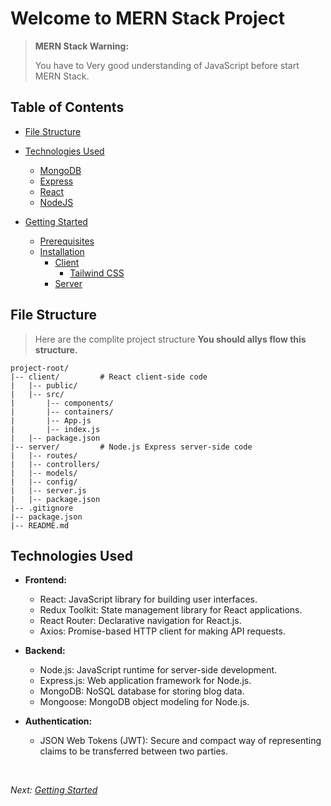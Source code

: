 # Welcome to MERN Stack Project

> **MERN Stack Warning:**
>
> You have to Very good understanding of JavaScript before start MERN Stack.

## Table of Contents

- [File Structure](#file-structure)

- [Technologies Used](./technologiesUsed.md)

  - [MongoDB](./technologiesUsed.md#mongodb)
  - [Express](./technologiesUsed.md#express)
  - [React](./technologiesUsed.md#react)
  - [NodeJS](./technologiesUsed.md#nodejs)

- [Getting Started](./gettingStarted.md)
  - [Prerequisites](./gettingStarted.md)
  - [Installation](./gettingStarted.md)
    - [Client](./client.md)
      - [Tailwind CSS](https://tailwindcss.com/docs/guides/vite)
    - [Server](./server.md)

## File Structure

> Here are the complite project structure **You should allys flow this structure.**

```
project-root/
|-- client/         # React client-side code
|   |-- public/
|   |-- src/
|       |-- components/
|       |-- containers/
|       |-- App.js
|       |-- index.js
|   |-- package.json
|-- server/         # Node.js Express server-side code
|   |-- routes/
|   |-- controllers/
|   |-- models/
|   |-- config/
|   |-- server.js
|   |-- package.json
|-- .gitignore
|-- package.json
|-- README.md
```

## Technologies Used

- **Frontend:**

  - React: JavaScript library for building user interfaces.
  - Redux Toolkit: State management library for React applications.
  - React Router: Declarative navigation for React.js.
  - Axios: Promise-based HTTP client for making API requests.

- **Backend:**

  - Node.js: JavaScript runtime for server-side development.
  - Express.js: Web application framework for Node.js.
  - MongoDB: NoSQL database for storing blog data.
  - Mongoose: MongoDB object modeling for Node.js.

- **Authentication:**
  - JSON Web Tokens (JWT): Secure and compact way of representing claims to be transferred between two parties.

<br>

_Next: [Getting Started](./gettingStarted.md)_
